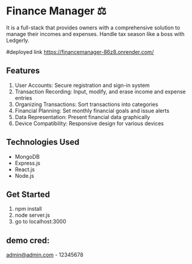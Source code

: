# Finance Manager ⚖️ 

It is a full-stack that provides  owners with a comprehensive solution to manage their incomes and expenses. Handle tax season like a boss with Ledgerly.

#deployed link
https://financemanager-86z8.onrender.com/

## Features
1. User Accounts: Secure registration and sign-in system
2. Transaction Recording: Input, modify, and erase income and expense entries
3. Organizing Transactions: Sort transactions into categories
4. Financial Planning: Set monthly financial goals and issue alerts
5. Data Representation: Present financial data graphically
6. Device Compatibility: Responsive design for various devices



## Technologies Used
<ul>
  <li>MongoDB</li>
  <li>Express.js</li>
  <li>React.js</li>
  <li>Node.js</li>
</ul>

## Get Started
1. npm install 
2. node server.js
3. go to localhost:3000

## demo cred:
admin@admin.com - 12345678
